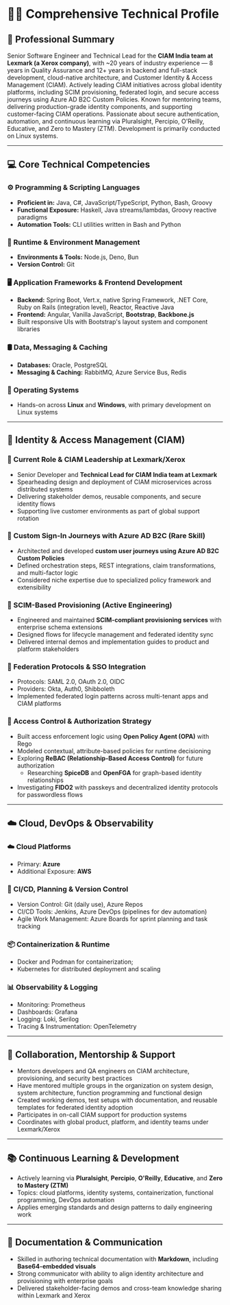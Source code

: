 # 👨‍💻 Comprehensive Technical Profile

## 🧠 Professional Summary
Senior Software Engineer and Technical Lead for the **CIAM India team at Lexmark (a Xerox company)**, with ~20 years of industry experience — 8 years in Quality Assurance and 12+ years in backend and full-stack development, cloud-native architecture, and Customer Identity & Access Management (CIAM). Actively leading CIAM initiatives across global identity platforms, including SCIM provisioning, federated login, and secure access journeys using Azure AD B2C Custom Policies. Known for mentoring teams, delivering production-grade identity components, and supporting customer-facing CIAM operations. Passionate about secure authentication, automation, and continuous learning via Pluralsight, Percipio, O'Reilly, Educative, and Zero to Mastery (ZTM). Development is primarily conducted on Linux systems.

---

## 💻 Core Technical Competencies

### ⚙️ Programming & Scripting Languages
- **Proficient in:** Java, C#, JavaScript/TypeScript, Python, Bash, Groovy  
- **Functional Exposure:** Haskell, Java streams/lambdas, Groovy reactive paradigms  
- **Automation Tools:** CLI utilities written in Bash and Python

### 🚀 Runtime & Environment Management
- **Environments & Tools:** Node.js, Deno, Bun  
- **Version Control:** Git

### 🖥️ Application Frameworks & Frontend Development
- **Backend:** Spring Boot, Vert.x, native Spring Framework, .NET Core, Ruby on Rails (integration level), Reactor, Reactive Java  
- **Frontend:** Angular, Vanilla JavaScript, **Bootstrap**, **Backbone.js**  
- Built responsive UIs with Bootstrap's layout system and component libraries

### 🛢️ Data, Messaging & Caching
- **Databases:** Oracle, PostgreSQL  
- **Messaging & Caching:** RabbitMQ, Azure Service Bus, Redis

### 🧮 Operating Systems
- Hands-on across **Linux** and **Windows**, with primary development on Linux systems

---

## 🔐 Identity & Access Management (CIAM)

### 🧱 Current Role & CIAM Leadership at Lexmark/Xerox
- Senior Developer and **Technical Lead for CIAM India team at Lexmark**  
- Spearheading design and deployment of CIAM microservices across distributed systems  
- Delivering stakeholder demos, reusable components, and secure identity flows  
- Supporting live customer environments as part of global support rotation

### 🔐 Custom Sign-In Journeys with Azure AD B2C (Rare Skill)
- Architected and developed **custom user journeys using Azure AD B2C Custom Policies**  
- Defined orchestration steps, REST integrations, claim transformations, and multi-factor logic  
- Considered niche expertise due to specialized policy framework and extensibility

### 🔄 SCIM-Based Provisioning (Active Engineering)
- Engineered and maintained **SCIM-compliant provisioning services** with enterprise schema extensions  
- Designed flows for lifecycle management and federated identity sync  
- Delivered internal demos and implementation guides to product and platform stakeholders

### 🔏 Federation Protocols & SSO Integration
- Protocols: SAML 2.0, OAuth 2.0, OIDC  
- Providers: Okta, Auth0, Shibboleth  
- Implemented federated login patterns across multi-tenant apps and CIAM platforms

### 🧬 Access Control & Authorization Strategy
- Built access enforcement logic using **Open Policy Agent (OPA)** with Rego  
- Modeled contextual, attribute-based policies for runtime decisioning  
- Exploring **ReBAC (Relationship-Based Access Control)** for future authorization  
  - Researching **SpiceDB** and **OpenFGA** for graph-based identity relationships  
- Investigating **FIDO2** with passkeys and decentralized identity protocols for passwordless flows

---

## ☁️ Cloud, DevOps & Observability

### ☁️ Cloud Platforms
- Primary: **Azure**  
- Additional Exposure: **AWS**

### 🔄 CI/CD, Planning & Version Control
- Version Control: Git (daily use), Azure Repos  
- CI/CD Tools: Jenkins, Azure DevOps (pipelines for dev automation)  
- Agile Work Management: Azure Boards for sprint planning and task tracking

### 📦 Containerization & Runtime
- Docker and Podman for containerization;
- Kubernetes for distributed deployment and scaling  

### 📊 Observability & Logging
- Monitoring: Prometheus  
- Dashboards: Grafana  
- Logging: Loki, Serilog  
- Tracing & Instrumentation: OpenTelemetry

---

## 🤝 Collaboration, Mentorship & Support

- Mentors developers and QA engineers on CIAM architecture, provisioning, and security best practices  
- Have mentored multiple groups in the organization on system design, system architecture, function programming and functional design
- Created working demos, test setups with documentation, and reusable templates for federated identity adoption  
- Participates in on-call CIAM support for production systems  
- Coordinates with global product, platform, and identity teams under Lexmark/Xerox

---

## 📚 Continuous Learning & Development

- Actively learning via **Pluralsight**, **Percipio**, **O'Reilly**, **Educative**, and **Zero to Mastery (ZTM)**  
- Topics: cloud platforms, identity systems, containerization, functional programming, DevOps automation  
- Applies emerging standards and design patterns to daily engineering work

---

## 📝 Documentation & Communication

- Skilled in authoring technical documentation with **Markdown**, including **Base64-embedded visuals**  
- Strong communicator with ability to align identity architecture and provisioning with enterprise goals  
- Delivered stakeholder-facing demos and cross-team knowledge sharing within Lexmark and Xerox
